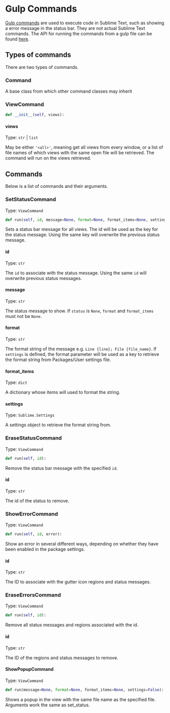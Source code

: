 
# Gulp Commands
[Gulp commands](https://github.com/anthonykoch/sublimegulpserver/blob/master/GulpCommands.py) are used to execute code in Sublime Text, such as showing a error message in the status bar. They are not actual Sublime Text commands. The API for running the commands from a gulp file can be found [here](https://github.com/anthonykoch/gulp-sublime/blob/master/docs/API.md). 





## Types of commands

There are two types of commands. 

### Command 

A base class from which other command classes may inherit 

### ViewCommand

```Python
def __init__(self, views):
````

#### views

Type: `str` | `list`

May be either `'<all>'`, meaning get all views from every window, or a list of file names of which views with the same open file will be retrieved. The command will run on the views retrieved. 





## Commands

Below is a list of commands and their arguments. 

### SetStatusCommand

Type: `ViewCommand`

```Python
def run(self, id, message=None, format=None, format_items=None, settings=None):
````

Sets a status bar message for all views. The id will be used as the key for the status message. Using the same key will overwrite the previous status message. 


#### id

Type: `str`

The `id` to associate with the status message. Using the same `id` will overwrite previous status messages. 

#### message

Type: `str`

The status message to show. If `status` is `None`, `format` and `format_items` must not be `None`. 

#### format

Type: `str`

The format string of the message e.g. `Line {line}; File {file_name}`. If `settings` is defined, the format parameter will be used as a key to retrieve the format string from Packages/User settings file. 

#### format_items

Type: `dict`

A dictionary whose items will used to format the string. 

#### settings

Type: `Sublime.Settings`

A settings object to retrieve the format string from. 





### EraseStatusCommand

Type: `ViewCommand`

```Python
def run(self, id):
````

Remove the status bar message with the specified `id`. 

#### id

Type: `str`

The id of the status to remove. 





### ShowErrorCommand

Type: `ViewCommand`

```Python
def run(self, id, error):
````

Show an error in several different ways, depending on whether they have been enabled in the package settings. 

#### id

Type: `str` 

The ID to associate with the gutter icon regions and status messages. 





### EraseErrorsCommand

Type: `ViewCommand`

```Python
def run(self, id):
````

Remove all status messages and regions associated with the id. 

#### id

Type: `str` 

The ID of the regions and status messages to remove. 





#### ShowPopupCommand

Type: `ViewCommand`

```Python
def run(message=None, format=None, format_items=None, settings=False):
```

Shows a popup in the view with the same file name as the specified file. Arguments work the same as set_status. 